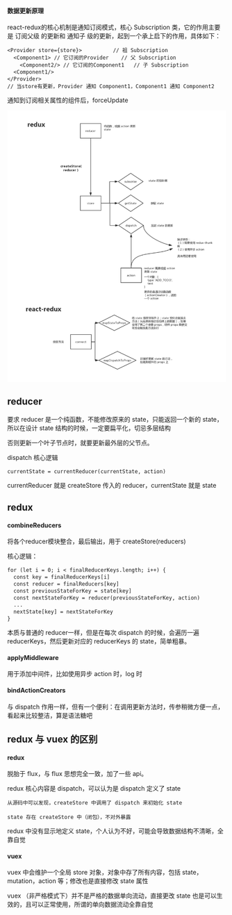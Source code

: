 #### 数据更新原理

react-redux的核心机制是通知订阅模式，核心 Subscription 类，它的作用主要是 订阅父级 的更新和 通知子 级的更新，起到一个承上启下的作用，具体如下：

```
<Provider store={store}>          // 祖 Subscription
  <Component1> // 它订阅的Provider    // 父 Subscription
  	<Component2/> // 它订阅的Component1   // 子 Subscription
  <Component1/>
</Provider>
// 当store有更新，Provider 通知 Component1，Component1 通知 Component2
```

通知到订阅相关属性的组件后，forceUpdate


<img src="https://github.com/HanLess/react-analysis/blob/master/img/redux%26react-redux.png" />

## reducer

要求 reducer 是一个纯函数，不能修改原来的 state，只能返回一个新的 state，所以在设计 state 结构的时候，一定要扁平化，切忌多层结构

否则更新一个叶子节点时，就要更新最外层的父节点。

dispatch 核心逻辑

```
currentState = currentReducer(currentState, action)
```

currentReducer 就是 createStore 传入的 reducer，currentState 就是 state

## redux

#### combineReducers

将各个reducer模块整合，最后输出，用于 createStore(reducers)

核心逻辑：

```
for (let i = 0; i < finalReducerKeys.length; i++) {
  const key = finalReducerKeys[i]
  const reducer = finalReducers[key]
  const previousStateForKey = state[key]
  const nextStateForKey = reducer(previousStateForKey, action)
  ...
  nextState[key] = nextStateForKey
}
```

本质与普通的 reducer一样，但是在每次 dispatch 的时候，会遍历一遍 reducerKeys，然后更新对应的 reducerKeys 的 state，简单粗暴。

#### applyMiddleware

用于添加中间件，比如使用异步 action 时，log 时

#### bindActionCreators

与 dispatch 作用一样，但有一个便利：在调用更新方法时，传参稍微方便一点，看起来比较整洁，算是语法糖吧

## redux 与 vuex 的区别

#### redux

脱胎于 flux，与 flux 思想完全一致，加了一些 api。

redux 核心内容是 dispatch，可以认为是 dispatch 定义了 state

```
从源码中可以发现，createStore 中调用了 dispatch 来初始化 state

state 存在 createStore 中（闭包），不对外暴露
```

redux 中没有显示地定义 state，个人认为不好，可能会导致数据结构不清晰，全靠自觉

#### vuex

vuex 中会维护一个全局 store 对象，对象中存了所有内容，包括 state，mutation，action 等；修改也是直接修改 state 属性

vuex （非严格模式下）并不是严格的数据单向流动，直接更改 state 也是可以生效的，且可以正常使用，所谓的单向数据流动全靠自觉



